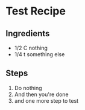 # Test Recipe

## Ingredients
- 1/2 C nothing
- 1/4 t something else

## Steps
1. Do nothing
2. And then you're done
3. and one more step to test
